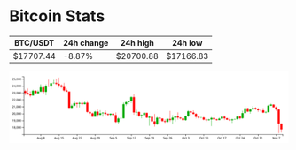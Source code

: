 # Bitcoin Stats

BTC/USDT|24h change|24h high|24h low|
|---|---|---|---|
|$17707.44|-8.87%|$20700.88|$17166.83|

<img src="./chart.svg">
